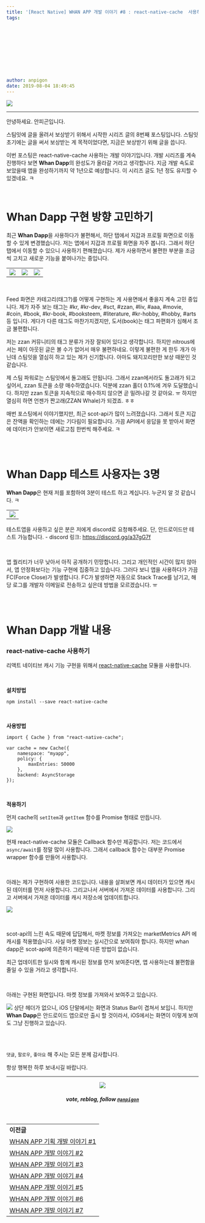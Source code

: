 ```yaml
---
title: '[React Native] WHAN APP 개발 이야기 #8 : react-native-cache  사용하기'
tags:
  
  
  
  
  
  
  
  
  
  
author: anpigon
date: 2019-08-04 18:49:45
---
```


![](https://files.steempeak.com/file/steempeak/anpigon/PA0Z9o93-whan_dapp_dev.png)
***

안녕하세요. 안피곤입니다.

스팀잇에 글을 올려서 보상받기 위해서 시작한 시리즈 글의 8번째 포스팅입니다.  스팀잇 초기에는 글을 써서 보상받는 게 목적이었다면, 지금은 보상받기 위해 글을 씁니다. 

이번 포스팅은 react-native-cache  사용하는 개발 이야기입니다. 개발 시리즈를 계속 진행하다 보면 **Whan Dapp**의 완성도가 올라갈 거라고 생각합니다. 지금 개발 속도로 보았을때 앱을 완성하기까지 약 1년으로 예상합니다. 이 시리즈 글도 1년 정도 유지할 수 있겠네요. ㅋ

<br>

# Whan Dapp 구현 방향 고민하기

최근 **Whan Dapp**을 사용하다가 불편해서, 하단 탭에서 지갑과 프로필 화면으로 이동할 수 있게 변경했습니다. 저는 앱에서 지갑과 프로필 화면을 자주 봅니다. 그래서 하단 탭에서 이동할 수 있으니 사용하기 편해졌습니다. 제가 사용하면서 불편한 부분을 조금씩 고치고 새로운 기능을 붙여나가는 중입니다. 

||||
|-|-|-|
|![](https://files.steempeak.com/file/steempeak/anpigon/YKLqhAHB-KakaoTalk_Photo_2019-08-04-17-05-37.jpeg)|![](https://files.steempeak.com/file/steempeak/anpigon/NvXIP7ku-KakaoTalk_Photo_2019-08-04-17-05-32.jpeg)|![](https://files.steempeak.com/file/steempeak/anpigon/yTwZpDoG-KakaoTalk_Photo_2019-08-04-17-05-42.jpeg)|

<br>

Feed 화면은 카테고리(태그?)를 어떻게 구현하는 게 사용면에서 좋을지 계속 고민 중입니다. 제가 자주 보는 태그는 #kr, #kr-dev, #sct, #zzan, #liv, #aaa, #movie, #coin, #book, #kr-book, #booksteem, #literature, #kr-hobby, #hobby, #arts 등 입니다. 게다가 다른 태그도 마찬가지겠지만, 도서(book)는 태그 파편화가 심해서 조금 불편합니다.

저는 zzan 커뮤니티의 태그 분류가 가장 잘되어 있다고 생각합니다. 하지만 nitrous에서는 페이 아웃된 글은 볼 수가 없어서 매우 불편하네요. 이렇게 불편한 게 한두 개가 아닌데 스팀잇을 열심히 하고 있는 제가 신기합니다. 아마도 돼지꼬리만한 보상 때문인 것 같습니다. 

제 스팀 파워로는 스팀잇에서 돌고래도 안됩니다. 그래서 zzan에서라도 돌고래가 되고 싶어서, zzan 토큰을 소량 매수하였습니다. 덕분에  zzan 홀더 0.1%에 겨우 도달했습니다. 하지만 zzan 토큰을 지속적으로 매수하지 않으면 곧 밀려나갈 것 같아요. ㅠ 하지만 열심히 하면 언젠가 짠고래(ZZAN Whale)가 되겠죠. ㅎㅎ

매번 포스팅에서 이야기했지만, 최근 scot-api가 많이 느려졌습니다. 그래서 토큰 지갑은 잔액을 확인하는 데에는 기다림이 필요합니다. 가끔 API에서 응답을 못 받아서 화면에 데이터가 안보이면 새로고침 한번씩 해주세요. ㅋ

<br>
<br>

# Whan Dapp 테스트 사용자는 3명

**Whan Dapp**은 현재 저를 포함하여 3분이 테스트 하고 계십니다. 누군지 알 것 같습니다. ㅋ

||
|-|
|![](https://files.steempeak.com/file/steempeak/anpigon/8oSaPeAL-E18489E185B3E1848FE185B3E18485E185B5E186ABE18489E185A3E186BA202019-08-0420E1848BE185A9E18492E185AE205.07.57.png)|

 테스트앱을 사용하고 싶은 분은 저에게 discord로 요청해주세요. 단, 안드로이드만 테스트 가능합니다.
\- discord 링크: https://discord.gg/a37gG7f

<br>

앱 퀄리티가 너무 낮아서 아직 공개하기 민망합니다. 그리고 개인적인 시간이 많지 않아서, 앱 안정화보다는 기능 구현에 집중하고 있습니다. 그러다 보니 앱을 사용하다가 가끔  FC(Force Close)가 발생합니다. FC가 발생하면 자동으로 Stack Trace를 남기고, 해당 로그를 개발자 이메일로 전송하고 싶은데 방법을 모르겠습니다. ㅠ

<br>
<br>

# Whan Dapp 개발 내용

### react-native-cache  사용하기

리액트 네이티브 캐시 기능 구현을 위해서 [react-native-cache](https://github.com/timfpark/react-native-cache) 모듈을 사용합니다.

<br>

**설치방법**
```
npm install --save react-native-cache
```

<br>

**사용방법**
```
import { Cache } from "react-native-cache";

var cache = new Cache({
    namespace: "myapp",
    policy: {
        maxEntries: 50000
    },
    backend: AsyncStorage
});
```

<br>

**적용하기**

먼저 cache의 `setItem`과 `getItem` 함수를 Promise 형태로 만듭니다.

![](https://files.steempeak.com/file/steempeak/anpigon/il6HDiaH-code1.png)

현재 react-native-cache 모듈은 Callback 함수만 제공합니다. 저는 코드에서`async/await`를 정말 많이 사용합니다. 그래서 callback 함수는 대부분 Promise wrapper 함수를 만들어 사용합니다.

<br>

아래는 제가 구현하여 사용한 코드입니다. 내용을 살펴보면 캐시 데이터가 있으면 캐시된 데이터를 먼저 사용합니다. 그리고나서 서버에서 가져온 데이터를 사용합니다. 그리고 서버에서 가져온 데이터를 캐시 저장소에 업데이트합니다.

![](https://files.steempeak.com/file/steempeak/anpigon/jV00fSYW-code2.png)

<br>

scot-api의 느린 속도 때문에 답답해서, 마켓 정보를 가져오는 marketMetrics API 에 캐시를 적용했습니다. 사실 마켓 정보는 실시간으로 보여줘야 합니다.  하지만 whan dapp은 scot-api에 의존하기 때문에 다른 방법이 없습니다. 

최근 업데이트한 일시와 함께 캐시된 정보를 먼저 보여준다면, 앱 사용하는데 불편함을 줄일 수 있을 거라고 생각합니다.

<br>

아래는 구현된 화면입니다. 마켓 정보를 가져와서 보여주고 있습니다. 

![](https://files.steempeak.com/file/steempeak/anpigon/TboXEPNx-2019-08-042017-46-34.2019-08-042017_47_31.gif)
상단 헤더가 없으니, iOS 단말에서는 화면과  Status Bar이 겹쳐서 보입니. 하지만 **Whan Dapp**은 안드로이드 앱으로만 출시 할 것이라서, iOS에서는 화면이 이렇게 보여도 그냥 진행하고 있습니다. 

<br>
<br>

 `댓글`, `팔로우`, `좋아요` 해 주시는 모든 분께 감사합니다.

항상 행복한 하루 보내시길 바랍니다.

***

<center><img src='https://steemitimages.com/400x0/https://cdn.steemitimages.com/DQmQmWhMN6zNrLmKJRKhvSScEgWZmpb8zCeE2Gray1krbv6/BC054B6E-6F73-46D0-88E4-C88EB8167037.jpeg'><h5>vote, reblog, follow <code><a href='/@anpigon'>@anpigon</a></code></h5></center>

<br>

||
|-|
|**이전글**|
|[WHAN APP 기획 개발 이야기 #1](/sct/@anpigon/snax-whan-app)|
|[WHAN APP 개발 이야기 #2](/zzan/@anpigon/react-native-whan-app-2)|
|[WHAN APP 개발 이야기 #3](/test/@anpigon/20190709t020445612z)|
|[WHAN APP 개발 이야기 #4](/zzan/@anpigon/react-native-whan-app-4)|
|[WHAN APP 개발 이야기 #5](/zzan/@anpigon/react-native-whan-app-5)|
|[WHAN APP 개발 이야기 #6](/zzan/@anpigon/react-native-whan-app-6)|
|[WHAN APP 개발 이야기 #7](/zzan/@anpigon/20190721033641041z)|
